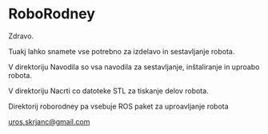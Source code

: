 # RoboRodney

Zdravo.

Tuakj lahko snamete vse potrebno za izdelavo in sestavljanje robota.

V direktoriju Navodila so vsa navodila za sestavljanje, inštaliranje in uproabo robota. 

V direktoriju Nacrti co datoteke STL za tiskanje delov robota.

Direktorij roborodney pa vsebuje ROS paket za uproavljanje robota

uros.skrjanc@gmail.com
